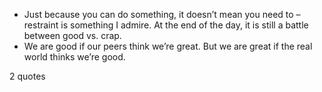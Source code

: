  - Just because you can do something, it doesn’t mean you need to – restraint is something I admire. At the end of the day, it is still a battle between good vs. crap.
 - We are good if our peers think we’re great. But we are great if the real world thinks we’re good.

2 quotes